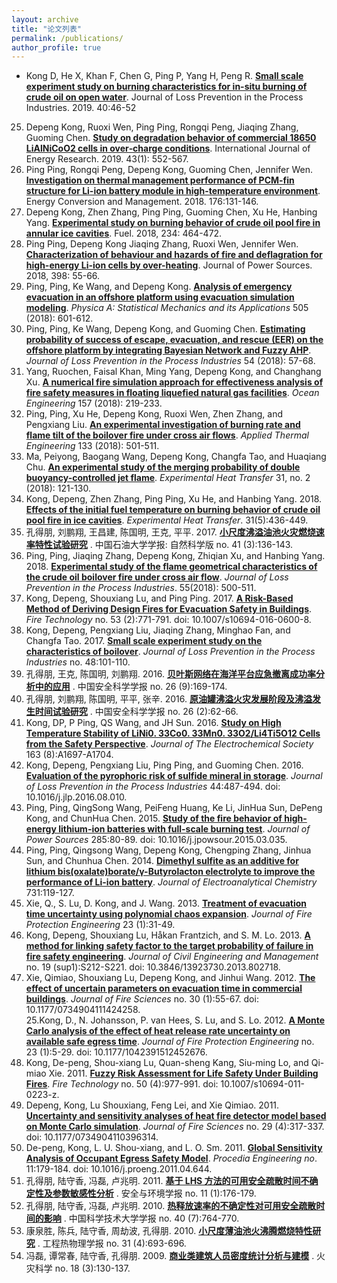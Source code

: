```yaml
---
layout: archive
title: "论文列表"
permalink: /publications/
author_profile: true
---
```



+ Kong D, He X, Khan F, Chen G, Ping P, Yang H, Peng R. **[Small scale experiment study on burning characteristics for in-situ burning of crude oil on open water](https://www.sciencedirect.com/science/article/pii/S0950423018307903)**. Journal of Loss Prevention in the Process Industries. 2019. 40:46-52  
25. Depeng Kong, Ruoxi Wen, Ping Ping, Rongqi Peng, Jiaqing Zhang, Guoming Chen. **[Study on degradation behavior of commercial 18650 LiAlNiCoO2 cells in over‐charge conditions](https://onlinelibrary.wiley.com/doi/abs/10.1002/er.4302)**. International Journal of Energy Research. 2019. 43(1): 552-567.  
3. Ping Ping, Rongqi Peng, Depeng Kong, Guoming Chen, Jennifer Wen. **[Investigation on thermal management performance of PCM-fin structure for Li-ion battery module in high-temperature environment](https://www.sciencedirect.com/science/article/pii/S0196890418310203)**. Energy Conversion and Management. 2018. 176:131-146.  
4. Depeng Kong, Zhen Zhang, Ping Ping, Guoming Chen, Xu He, Hanbing Yang. **[Experimental study on burning behavior of crude oil pool fire in annular ice cavities](https://www.sciencedirect.com/science/article/pii/S001623611831247X)**. Fuel. 2018, 234: 464-472.  
5. Ping Ping, Depeng Kong Jiaqing Zhang, Ruoxi Wen, Jennifer Wen. **[Characterization of behaviour and hazards of fire and deflagration for high-energy Li-ion cells by over-heating](https://www.sciencedirect.com/science/article/pii/S0378775318307523)**. Journal of Power Sources. 2018, 398: 55-66.   
6. Ping, Ping, Ke Wang, and Depeng Kong. **[Analysis of emergency evacuation in an offshore platform using evacuation simulation modeling](https://www.sciencedirect.com/science/article/pii/S0378437118304011)**. *Physica A: Statistical Mechanics and its Applications* 505 (2018): 601-612.  
7. Ping, Ping, Ke Wang, Depeng Kong, and Guoming Chen. **[Estimating probability of success of escape, evacuation, and rescue (EER) on the offshore platform by integrating Bayesian Network and Fuzzy AHP](https://www.sciencedirect.com/science/article/pii/S0950423017307003)**. *Journal of Loss Prevention in the Process Industries* 54 (2018): 57-68.  
8. Yang, Ruochen, Faisal Khan, Ming Yang, Depeng Kong, and Changhang Xu. **[A numerical fire simulation approach for effectiveness analysis of fire safety measures in floating liquefied natural gas facilities](https://www.sciencedirect.com/science/article/pii/S0029801818303305)**. *Ocean Engineering* 157 (2018): 219-233.
9. Ping, Ping, Xu He, Depeng Kong, Ruoxi Wen, Zhen Zhang, and Pengxiang Liu. **[An experimental investigation of burning rate and flame tilt of the boilover fire under cross air flows](https://www.sciencedirect.com/science/article/pii/S1359431117358179)**. *Applied Thermal Engineering* 133 (2018): 501-511.  
10. Ma, Peiyong, Baogang Wang, Depeng Kong, Changfa Tao, and Huaqiang Chu. **[An experimental study of the merging probability of double buoyancy-controlled jet flame](http://www.tandfonline.com/doi/full/10.1080/08916152.2017.1397816)**. *Experimental Heat Transfer* 31, no. 2 (2018): 121-130.  
11. Kong, Depeng, Zhen Zhang, Ping Ping, Xu He, and Hanbing Yang. 2018. **[Effects of the initial fuel temperature on burning behavior of crude oil pool fire in ice cavities](https://www.tandfonline.com/doi/full/10.1080/08916152.2018.1434576)**.  *Experimental Heat Transfer*. 31(5):436-449.  
12. 孔得朋, 刘鹏翔, 王昌建, 陈国明, 王克, 平平. 2017. **[小尺度沸溢油池火灾燃烧速率特性试验研究](http://kns.cnki.net/KCMS/detail/detail.aspx?dbcode=CJFQ&dbname=CJFDLAST2017&filename=SYDX201703017&v=MjA2NjBlWDFMdXhZUzdEaDFUM3FUcldNMUZyQ1VSTEtmYitabkZ5cmdVTHZLTmpUUGRyRzRIOWJNckk5RVk0Ujg=)** . 中国石油大学学报: 自然科学版 no. 41 (3):136-143.  
13. Ping, Ping, Jiaqing Zhang, Depeng Kong, Zhiqian Xu, and Hanbing Yang. 2018. **[Experimental study of the flame geometrical characteristics of the crude oil boilover fire under cross air flow](https://www.sciencedirect.com/science/article/pii/S0950423017310811)**. *Journal of Loss Prevention in the Process Industries*. 55(2018): 500-511.  
14. Kong, Depeng, Shouxiang Lu, and Ping Ping. 2017. **[A Risk-Based Method of Deriving Design Fires for Evacuation Safety in Buildings](https://link.springer.com/article/10.1007/s10694-016-0600-8)**. *Fire Technology* no. 53 (2):771-791. doi: 10.1007/s10694-016-0600-8.  
15. Kong, Depeng, Pengxiang Liu, Jiaqing Zhang, Minghao Fan, and Changfa Tao. 2017. **[Small scale experiment study on the characteristics of boilover](https://www.sciencedirect.com/science/article/pii/S0950423017303509)**. *Journal of Loss Prevention in the Process Industries* no. 48:101-110.  
16. 孔得朋, 王克, 陈国明,  刘鹏翔. 2016. **[贝叶斯网络在海洋平台应急撤离成功率分析中的应用](http://kns.cnki.net/KCMS/detail/detail.aspx?dbcode=CJFQ&dbname=CJFDLAST2016&filename=ZAQK201609033&v=MjM5NjNMdXhZUzdEaDFUM3FUcldNMUZyQ1VSTEtmYitabkZ5M25VN3pKUHl6YVpiRzRIOWZNcG85R1o0UjhlWDE=)** . 中国安全科学学报 no. 26 (9):169-174.  
17. 孔得朋, 刘鹏翔, 陈国明, 平平, 张辛. 2016. **[原油罐沸溢火灾发展阶段及沸溢发生时间试验研究](http://kns.cnki.net/KCMS/detail/detail.aspx?dbcode=CJFQ&dbname=CJFDLAST2016&filename=ZAQK201602011&v=MDM2MjNMdXhZUzdEaDFUM3FUcldNMUZyQ1VSTEtmYitabkZ5M25VTDNNUHl6YVpiRzRIOWZNclk5RVpZUjhlWDE=)** . 中国安全科学学报 no. 26 (2):62-66.  
18. Kong, DP, P Ping, QS Wang, and JH Sun. 2016. **[Study on High Temperature Stability of LiNi0. 33Co0. 33Mn0. 33O2/Li4Ti5O12 Cells from the Safety Perspective](https://www.researchgate.net/publication/303867394_Study_on_High_Temperature_Stability_of_LiNi_033_Co_033_Mn_033_O_2_Li_4_Ti_5_O_12_Cells_from_the_Safety_Perspective)**. *Journal of The Electrochemical Society* 163 (8):A1697-A1704.  
19. Kong, Depeng, Pengxiang Liu, Ping Ping, and Guoming Chen. 2016. **[Evaluation of the pyrophoric risk of sulfide mineral in storage](https://www.sciencedirect.com/science/article/pii/S0950423016302170)**. *Journal of Loss Prevention in the Process Industries* 44:487-494. doi: 10.1016/j.jlp.2016.08.010.  
20. Ping, Ping, QingSong Wang, PeiFeng Huang, Ke Li, JinHua Sun, DePeng Kong, and ChunHua Chen. 2015. **[Study of the fire behavior of high-energy lithium-ion batteries with full-scale burning test](https://www.sciencedirect.com/science/article/pii/S0378775315004516)**. *Journal of Power Sources* 285:80-89. doi: 10.1016/j.jpowsour.2015.03.035.  
21. Ping, Ping, Qingsong Wang, Depeng Kong, Chengping Zhang, Jinhua Sun, and Chunhua Chen. 2014. **[Dimethyl sulfite as an additive for lithium bis(oxalate)borate/γ-Butyrolacton electrolyte to improve the performance of Li-ion battery](https://www.researchgate.net/publication/265386254_Dimethyl_sulfite_as_an_additive_for_lithium_bisoxalateborateg-Butyrolacton_electrolyte_to_improve_the_performance_of_Li-ion_battery?ev=publicSearchHeader&_sg=TUAiRL53Kzbkf8IcnhISEIpYs4tfdjrqsY5CzE_h_YsOJ-9lcfn88UtZn6tIkHTDvGsv4i10eEJeiVA)**. *Journal of Electroanalytical Chemistry* 731:119-127.   
22. Xie, Q., S. Lu, D. Kong, and J. Wang. 2013. **[Treatment of evacuation time uncertainty using polynomial chaos expansion](http://journals.sagepub.com/doi/abs/10.1177/1042391512470578)**. *Journal of Fire Protection Engineering* 23 (1):31-49.   
23. Kong, Depeng, Shouxiang Lu, Håkan Frantzich, and S. M. Lo. 2013. **[A method for linking safety factor to the target probability of failure in fire safety engineering](https://www.tandfonline.com/doi/abs/10.3846/13923730.2013.802718?needAccess=true&journalCode=tcem20)**. *Journal of Civil Engineering and Management* no. 19 (sup1):S212-S221. doi: 10.3846/13923730.2013.802718.  
24. Xie, Qimiao, Shouxiang Lu, Depeng Kong, and Jinhui Wang. 2012. **[The effect of uncertain parameters on evacuation time in commercial buildings](http://journals.sagepub.com/doi/abs/10.1177/0734904111424258?journalCode=jfse)**. *Journal of Fire Sciences* no. 30 (1):55-67. doi: 10.1177/0734904111424258.  
25.Kong, D., N. Johansson, P. van Hees, S. Lu, and S. Lo. 2012. **[A Monte Carlo analysis of the effect of heat release rate uncertainty on available safe egress time](http://journals.sagepub.com/doi/abs/10.1177/1042391512452676)**. *Journal of Fire Protection Engineering* no. 23 (1):5-29. doi: 10.1177/1042391512452676.  
26. Kong, De-peng, Shou-xiang Lu, Quan-sheng Kang, Siu-ming Lo, and Qi-miao Xie. 2011. **[Fuzzy Risk Assessment for Life Safety Under Building Fires](https://link.springer.com/article/10.1007/s10694-011-0223-z)**. *Fire Technology* no. 50 (4):977-991. doi: 10.1007/s10694-011-0223-z.  
27. Depeng, Kong, Lu Shouxiang, Feng Lei, and Xie Qimiao. 2011. **[Uncertainty and sensitivity analyses of heat fire detector model based on Monte Carlo simulation](http://journals.sagepub.com/doi/abs/10.1177/0734904110396314)**. *Journal of Fire Sciences* no. 29 (4):317-337. doi: 10.1177/0734904110396314.  
28. De-peng, Kong, L. U. Shou-xiang, and L. O. Sm. 2011. **[Global Sensitivity Analysis of Occupant Egress Safety Model](https://www.sciencedirect.com/science/article/pii/S1877705811008320)**. *Procedia Engineering no*. 11:179-184. doi: 10.1016/j.proeng.2011.04.644.  
29. 孔得朋, 陆守香, 冯磊, 卢兆明. 2011. **[基于 LHS 方法的可用安全疏散时间不确定性及参数敏感性分析](http://kns.cnki.net/KCMS/detail/detail.aspx?dbcode=CJFQ&dbname=CJFD2011&filename=AQHJ201101041&v=MjU4NDBGckNVUkxLZmIrWm5GeTNnV3J2SUpEekRaTEc0SDlETXJvOUJaWVI4ZVgxTHV4WVM3RGgxVDNxVHJXTTE=)** . 安全与环境学报 no. 11 (1):176-179.  
30. 孔得朋, 陆守香, 冯磊, 卢兆明. 2010. **[热释放速率的不确定性对可用安全疏散时间的影响](http://kns.cnki.net/KCMS/detail/detail.aspx?dbcode=CJFQ&dbname=CJFD2010&filename=ZKJD201007019&v=MDA3Mjc0SDlITXFJOUViWVI4ZVgxTHV4WVM3RGgxVDNxVHJXTTFGckNVUkxLZmIrWm5GeTNnVzd6TFB5YkJhckc=)** . 中国科学技术大学学报 no. 40 (7):764-770.  
31. 康泉胜, 陈兵, 陆守香, 周劫波, 孔得朋. 2010. **[小尺度薄油池火沸腾燃烧特性研究](http://kns.cnki.net/KCMS/detail/detail.aspx?dbcode=CJFQ&dbname=CJFD2010&filename=GCRB201004042&v=MDgzNThSOGVYMUx1eFlTN0RoMVQzcVRyV00xRnJDVVJMS2ZiK1puRnkzZ1c3dk9JaTdaYkxHNEg5SE1xNDlCWm8=)** . 工程热物理学报 no. 31 (4):693-696.  
32. 冯磊, 谭常春, 陆守香, 孔得朋. 2009. **[商业类建筑人员密度统计分析与建模](http://kns.cnki.net/KCMS/detail/detail.aspx?dbcode=CJFQ&dbname=CJFD2009&filename=HZKX200903002&v=MjQzODR1eFlTN0RoMVQzcVRyV00xRnJDVVJMS2ZiK1puRnkzaFVyek1MVGZBZHJHNEh0ak1ySTlGWm9SOGVYMUw=)** . 火灾科学 no. 18 (3):130-137.  
    ​


